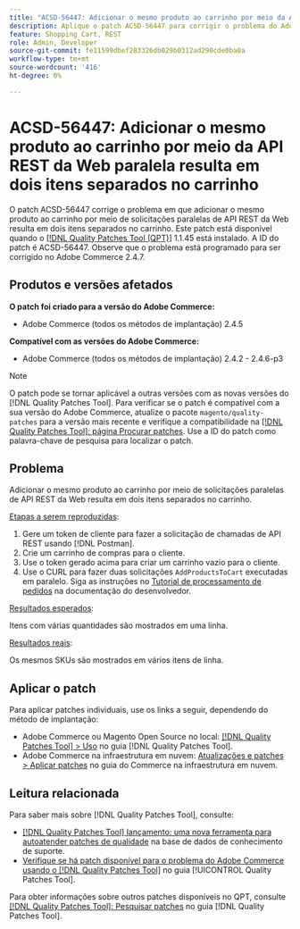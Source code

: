 ```yaml
---
title: "ACSD-56447: Adicionar o mesmo produto ao carrinho por meio da API REST da Web paralela resulta em dois itens separados no carrinho"
description: Aplique o patch ACSD-56447 para corrigir o problema do Adobe Commerce em que adicionar o mesmo produto ao carrinho por meio de solicitações paralelas de API REST da Web resulta em dois itens separados no carrinho.
feature: Shopping Cart, REST
role: Admin, Developer
source-git-commit: fe11599dbef283326db029b0312ad290cde0ba0a
workflow-type: tm+mt
source-wordcount: '416'
ht-degree: 0%

---
```


# ACSD-56447: Adicionar o mesmo produto ao carrinho por meio da API REST da Web paralela resulta em dois itens separados no carrinho

O patch ACSD-56447 corrige o problema em que adicionar o mesmo produto ao carrinho por meio de solicitações paralelas de API REST da Web resulta em dois itens separados no carrinho. Este patch está disponível quando o [[!DNL Quality Patches Tool (QPT)]](https://experienceleague.adobe.com/pt-br/docs/commerce-knowledge-base/kb/announcements/commerce-announcements/magento-quality-patches-released-new-tool-to-self-serve-quality-patches) 1.1.45 está instalado. A ID do patch é ACSD-56447. Observe que o problema está programado para ser corrigido no Adobe Commerce 2.4.7.

## Produtos e versões afetados

**O patch foi criado para a versão do Adobe Commerce:**

* Adobe Commerce (todos os métodos de implantação) 2.4.5

**Compatível com as versões do Adobe Commerce:**

* Adobe Commerce (todos os métodos de implantação) 2.4.2 - 2.4.6-p3

>[!NOTE]
>
>O patch pode se tornar aplicável a outras versões com as novas versões do [!DNL Quality Patches Tool]. Para verificar se o patch é compatível com a sua versão do Adobe Commerce, atualize o pacote `magento/quality-patches` para a versão mais recente e verifique a compatibilidade na [[!DNL Quality Patches Tool]: página Procurar patches](https://experienceleague.adobe.com/tools/commerce-quality-patches/index.html?lang=pt-BR). Use a ID do patch como palavra-chave de pesquisa para localizar o patch.

## Problema

Adicionar o mesmo produto ao carrinho por meio de solicitações paralelas de API REST da Web resulta em dois itens separados no carrinho.

<u>Etapas a serem reproduzidas</u>:

1. Gere um token de cliente para fazer a solicitação de chamadas de API REST usando [!DNL Postman].
1. Crie um carrinho de compras para o cliente.
1. Use o token gerado acima para criar um carrinho vazio para o cliente.
1. Use o CURL para fazer duas solicitações `AddProductsToCart` executadas em paralelo. Siga as instruções no [Tutorial de processamento de pedidos](https://developer.adobe.com/commerce/webapi/rest/tutorials/orders/) na documentação do desenvolvedor.

<u>Resultados esperados</u>:

Itens com várias quantidades são mostrados em uma linha.

<u>Resultados reais</u>:

Os mesmos SKUs são mostrados em vários itens de linha.

## Aplicar o patch

Para aplicar patches individuais, use os links a seguir, dependendo do método de implantação:

* Adobe Commerce ou Magento Open Source no local: [[!DNL Quality Patches Tool] > Uso](/help/tools/quality-patches-tool/usage.md) no guia [!DNL Quality Patches Tool].
* Adobe Commerce na infraestrutura em nuvem: [Atualizações e patches > Aplicar patches](https://experienceleague.adobe.com/docs/commerce-cloud-service/user-guide/develop/upgrade/apply-patches.html?lang=pt-BR) no guia do Commerce na infraestrutura em nuvem.

## Leitura relacionada

Para saber mais sobre [!DNL Quality Patches Tool], consulte:

* [[!DNL Quality Patches Tool] lançamento: uma nova ferramenta para autoatender patches de qualidade](https://experienceleague.adobe.com/pt-br/docs/commerce-knowledge-base/kb/announcements/commerce-announcements/magento-quality-patches-released-new-tool-to-self-serve-quality-patches) na base de dados de conhecimento de suporte.
* [Verifique se há patch disponível para o problema do Adobe Commerce usando o  [!DNL Quality Patches Tool]](/help/tools/quality-patches-tool/patches-available-in-qpt/check-patch-for-magento-issue-with-magento-quality-patches.md) no guia [!UICONTROL Quality Patches Tool].


Para obter informações sobre outros patches disponíveis no QPT, consulte [[!DNL Quality Patches Tool]: Pesquisar patches](https://experienceleague.adobe.com/tools/commerce-quality-patches/index.html?lang=pt-BR) no guia [!DNL Quality Patches Tool].

